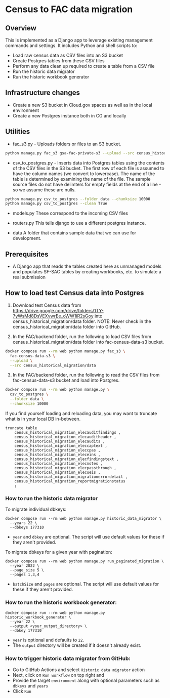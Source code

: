 # Census to FAC data migration

## Overview

This is implemented as a Django app to leverage existing management commands and settings. It includes Python and shell scripts to:

* Load raw census data as CSV files into an S3 bucket
* Create Postgres tables from these CSV files
* Perform any data clean up required to create a table from a CSV file
* Run the historic data migrator
* Run the historic workbook generator

## Infrastructure changes

* Create a new S3 bucket in Cloud.gov spaces as well as in the local environment
* Create a new Postgres instance both in CG and locally

## Utilities

* fac_s3.py - Uploads folders or files to an S3 bucket.

```bash
python manage.py fac_s3 gsa-fac-private-s3 --upload --src census_historical_migration/data
```

* csv_to_postgres.py - Inserts data into Postgres tables using the contents of the CSV files in the S3 bucket. The first row of each file is assumed to have the column names (we convert to lowercase). The name of the table is determined by examining the name of the file. The sample source files do not have delimters for empty fields at the end of a line - so we assume these are nulls.

```bash
python manage.py csv_to_postgres --folder data --chunksize 10000
python manage.py csv_to_postgres --clean True
```

* models.py These correspond to the incoming CSV files
* routers.py This tells django to use a different postgres instance.

* data A folder that contains sample data that we can use for development.

## Prerequisites

* A Django app that reads the tables created here as unmanaged models and populates SF-SAC tables by creating workbooks, etc. to simulate a real submission

## How to load test Census data into Postgres

1.  Download test Census data from https://drive.google.com/drive/folders/1TY-7yWsMd8DsVEXvwrEe_oWW1iR2sGoy into census_historical_migration/data folder.
NOTE:  Never check in the census_historical_migration/data folder into GitHub.

2.  In the FAC/backend folder, run the following to load CSV files from census_historical_migration/data folder into fac-census-data-s3 bucket.
```bash
docker compose run --rm web python manage.py fac_s3 \
  fac-census-data-s3 \
  --upload \
  --src census_historical_migration/data
```

3.  In the FAC/backend folder, run the following to read the CSV files from fac-census-data-s3 bucket and load into Postgres.
```bash
docker compose run --rm web python manage.py \
  csv_to_postgres \
  --folder data \
  --chunksize 10000
```

If you find yourself loading and reloading data, you may want to truncate what is in your local DB in-between.

```
truncate table 
	census_historical_migration_elecauditfindings , 
	census_historical_migration_elecauditheader ,
	census_historical_migration_elecaudits ,
	census_historical_migration_eleccaptext ,
	census_historical_migration_eleccpas ,
	census_historical_migration_eleceins ,
	census_historical_migration_elecfindingstext ,
	census_historical_migration_elecnotes ,
	census_historical_migration_elecpassthrough ,
	census_historical_migration_elecueis ,
	census_historical_migration_migrationerrordetail ,
	census_historical_migration_reportmigrationstatus 
	;
```

### How to run the historic data migrator

To migrate individual dbkeys:
```
docker compose run --rm web python manage.py historic_data_migrator \
  --years 22 \
  --dbkeys 177310
```
- `year` and `dbkey` are optional. The script will use default values for these if they aren't provided.

To migrate dbkeys for a given year with pagination:
```
docker compose run --rm web python manage.py run_paginated_migration \
  --year 2022 \
  --page_size 5 \
  --pages 1,3,4
```
- `batchSize` and `pages` are optional. The script will use default values for these if they aren't provided.

### How to run the historic workbook generator:
```
docker compose run --rm web python manage.py historic_workbook_generator \
  --year 22 \
  --output <your_output_directory> \
  --dbkey 177310
```
- `year` is optional and defaults to `22`.
- The `output` directory will be created if it doesn't already exist.

### How to trigger historic data migrator from GitHub:
- Go to GitHub Actions and select `Historic data migrator` action
- Next, click on `Run workflow` on top right and
- Provide the target `environment` along with optional parameters such as `dbkeys` and `years`
- Click `Run`
